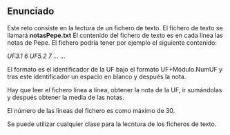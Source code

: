 ## Enunciado

Este reto consiste en la lectura de un fichero de texto.
El fichero de texto se llamará **notasPepe.txt**
El contenido del fichero de texto es en cada línea las notas de Pepe.
El fichero podría tener por ejemplo el siguiente contenido:

_UF3.1 6_
_UF5.2 7_
_..._
_..._

El formato es el identificador de la UF bajo el formato UF+Módulo.NumUF y tras este identificador
un espacio en blanco y después la nota.

Hay que leer el fichero línea a línea, obtener la nota de la UF, ir sumándolas y después obtener la media de las notas.

El número de las líneas del fichero es como máximo de 30.

Se puede utilizar cualquier clase para la lecntura de los ficheros de texto.
